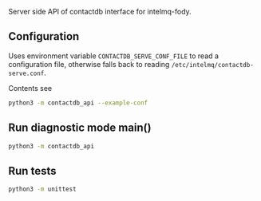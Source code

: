 Server side API of contactdb interface for intelmq-fody.

## Configuration
Uses environment variable ```CONTACTDB_SERVE_CONF_FILE``` to read
a configuration file, otherwise falls back to 
reading `/etc/intelmq/contactdb-serve.conf`.

Contents see
```sh
python3 -m contactdb_api --example-conf
```

## Run diagnostic mode main()

```sh
python3 -m contactdb_api
```

## Run tests

```sh
python3 -m unittest
```
